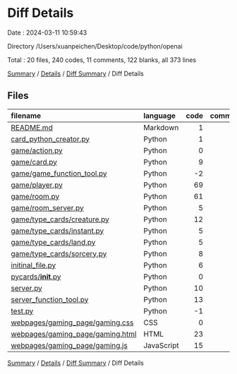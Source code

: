 # Diff Details

Date : 2024-03-11 10:59:43

Directory /Users/xuanpeichen/Desktop/code/python/openai

Total : 20 files,  240 codes, 11 comments, 122 blanks, all 373 lines

[Summary](results.md) / [Details](details.md) / [Diff Summary](diff.md) / Diff Details

## Files
| filename | language | code | comment | blank | total |
| :--- | :--- | ---: | ---: | ---: | ---: |
| [README.md](/README.md) | Markdown | 1 | 0 | 0 | 1 |
| [card_python_creator.py](/card_python_creator.py) | Python | 1 | 0 | -1 | 0 |
| [game/action.py](/game/action.py) | Python | 0 | 0 | 3 | 3 |
| [game/card.py](/game/card.py) | Python | 9 | 0 | 7 | 16 |
| [game/game_function_tool.py](/game/game_function_tool.py) | Python | -2 | 0 | 9 | 7 |
| [game/player.py](/game/player.py) | Python | 69 | 1 | 25 | 95 |
| [game/room.py](/game/room.py) | Python | 61 | 2 | 19 | 82 |
| [game/room_server.py](/game/room_server.py) | Python | 5 | 0 | 1 | 6 |
| [game/type_cards/creature.py](/game/type_cards/creature.py) | Python | 12 | 4 | 10 | 26 |
| [game/type_cards/instant.py](/game/type_cards/instant.py) | Python | 5 | 0 | 3 | 8 |
| [game/type_cards/land.py](/game/type_cards/land.py) | Python | 5 | 0 | 5 | 10 |
| [game/type_cards/sorcery.py](/game/type_cards/sorcery.py) | Python | 8 | 0 | 4 | 12 |
| [initinal_file.py](/initinal_file.py) | Python | 6 | 0 | 4 | 10 |
| [pycards/__init__.py](/pycards/__init__.py) | Python | 0 | 0 | 1 | 1 |
| [server.py](/server.py) | Python | 10 | -1 | 3 | 12 |
| [server_function_tool.py](/server_function_tool.py) | Python | 13 | 0 | 7 | 20 |
| [test.py](/test.py) | Python | -1 | 5 | 1 | 5 |
| [webpages/gaming_page/gaming.css](/webpages/gaming_page/gaming.css) | CSS | 0 | 0 | 1 | 1 |
| [webpages/gaming_page/gaming.html](/webpages/gaming_page/gaming.html) | HTML | 23 | 0 | 15 | 38 |
| [webpages/gaming_page/gaming.js](/webpages/gaming_page/gaming.js) | JavaScript | 15 | 0 | 5 | 20 |

[Summary](results.md) / [Details](details.md) / [Diff Summary](diff.md) / Diff Details